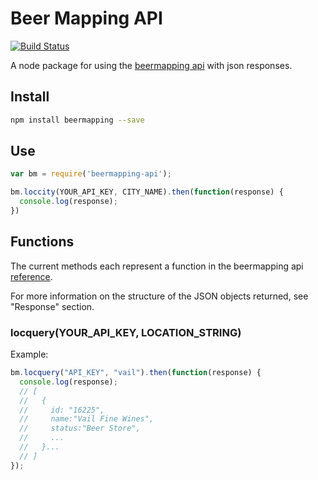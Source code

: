 # Beer Mapping API

[![Build Status](https://travis-ci.org/pablaber/beermapping.svg?branch=master)](https://travis-ci.org/pablaber/beermapping)

A node package for using the [beermapping api](https://beermapping.com/api/) with json responses.

## Install
```bash
npm install beermapping --save
```

## Use

```javascript
var bm = require('beermapping-api');

bm.loccity(YOUR_API_KEY, CITY_NAME).then(function(response) {
  console.log(response);
})
```

## Functions

The current methods each represent a function in the beermapping api [reference](https://beermapping.com/api/reference/).

For more information on the structure of the JSON objects returned, see "Response" section.

### locquery(YOUR_API_KEY, LOCATION_STRING)

Example:

```javascript
bm.locquery("API_KEY", "vail").then(function(response) {
  console.log(response);
  // [
  //   {
  //     id: "16225",
  //     name:"Vail Fine Wines",
  //     status:"Beer Store",
  //     ...
  //   }...
  // ]
});
```
